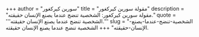 +++
author = "سورين كيركغور"
title = "مقولة سورين كيركغور"
description = "مقولة سورين كيركغور: الشخصية تنضج عندما يصنع الإنسان حقيقته."
quote = '''الشخصية تنضج عندما يصنع الإنسان حقيقته.'''
slug = "الشخصية-تنضج-عندما-يصنع-الإنسان-حقيقته"
+++
الشخصية تنضج عندما يصنع الإنسان حقيقته.
